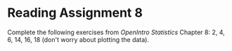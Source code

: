 # Reading Assignment 8

Complete the following exercises from *OpenIntro Statistics* Chapter 8: 2, 4, 6, 14, 16, 18 (don't worry about plotting the data).
